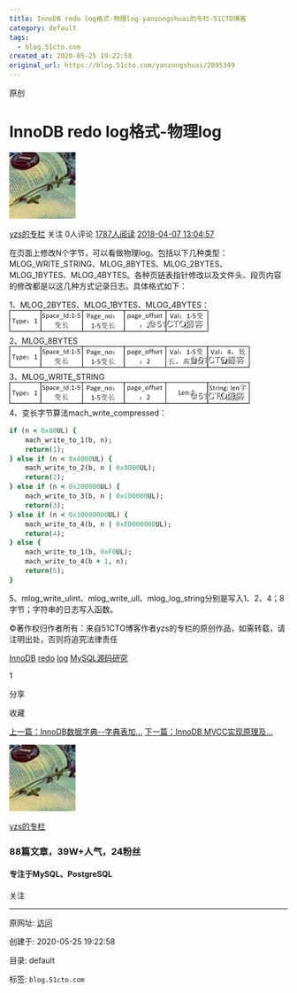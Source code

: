 ```yaml
---
title: InnoDB redo log格式-物理log-yanzongshuai的专栏-51CTO博客
category: default
tags: 
  - blog.51cto.com
created_at: 2020-05-25 19:22:58
original_url: https://blog.51cto.com/yanzongshuai/2095349
---
```


原创

# InnoDB redo log格式-物理log

[![](assets/1590405778-a8d45dccac2b17cf14c316051588baa7.jpg)](https://blog.51cto.com/yanzongshuai)

[yzs的专栏](https://blog.51cto.com/yanzongshuai) 关注 0人评论 [1787人阅读](javascript:) [2018-04-07 13:04:57](javascript:)

在页面上修改N个字节，可以看做物理log。包括以下几种类型：MLOG\_WRITE\_STRING、MLOG\_8BYTES、MLOG\_2BYTES、MLOG\_1BYTES、MLOG\_4BYTES。各种页链表指针修改以及文件头、段页内容的修改都是以这几种方式记录日志。具体格式如下：

1、MLOG\_2BYTES、MLOG\_1BYTES、MLOG\_4BYTES：  
![InnoDB redo log格式-物理log](assets/1590405778-a0a12ce390426615fa1e2e084b97b1b8.png)  
2、MLOG\_8BYTES  
![InnoDB redo log格式-物理log](assets/1590405778-482dc65f3a0ece9b06752d2f4c57d63d.png)  
3、MLOG\_WRITE\_STRING  
![InnoDB redo log格式-物理log](assets/1590405778-6cc2e2fadc5de94246345bbad6bc0928.png)  
4、变长字节算法mach\_write\_compressed：

```ruby
if (n < 0x80UL) {  
    mach_write_to_1(b, n);  
    return(1);  
} else if (n < 0x4000UL) {  
    mach_write_to_2(b, n | 0x8000UL);  
    return(2);  
} else if (n < 0x200000UL) {  
    mach_write_to_3(b, n | 0xC00000UL);  
    return(3);  
} else if (n < 0x10000000UL) {  
    mach_write_to_4(b, n | 0xE0000000UL);  
    return(4);  
} else {  
    mach_write_to_1(b, 0xF0UL);  
    mach_write_to_4(b + 1, n);  
    return(5);  
}  
```

5、mlog\_write\_ulint、mlog\_write\_ull、mlog\_log\_string分别是写入1、2、4；8字节；字符串的日志写入函数。

©著作权归作者所有：来自51CTO博客作者yzs的专栏的原创作品，如需转载，请注明出处，否则将追究法律责任

[InnoDB](https://blog.51cto.com/search/result?q=InnoDB) [redo](https://blog.51cto.com/search/result?q=redo) [log](https://blog.51cto.com/search/result?q=log) [MySQL源码研究](https://blog.51cto.com/yanzongshuai/category1.html)

1

分享

收藏

[上一篇：InnoDB数据字典--字典表加...](https://blog.51cto.com/yanzongshuai/2095186 "InnoDB数据字典--字典表加载") [下一篇：InnoDB MVCC实现原理及...](https://blog.51cto.com/yanzongshuai/2103632 "InnoDB MVCC实现原理及源码解析")

 [![](assets/1590405778-a8d45dccac2b17cf14c316051588baa7.jpg)](https://blog.51cto.com/yanzongshuai) 

[yzs的专栏](https://blog.51cto.com/yanzongshuai)

### 88篇文章，39W+人气，24粉丝

#### 专注于MySQL、PostgreSQL

关注

---------------------------------------------------


原网址: [访问](https://blog.51cto.com/yanzongshuai/2095349)

创建于: 2020-05-25 19:22:58

目录: default

标签: `blog.51cto.com`

